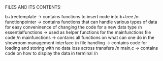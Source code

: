 FILES AND ITS CONTENTS:

b+treetemplate  -> contains functions to insert node into b+tree /n
functionpointer -> contains functions that can handle various types of data for easy conveninence of changing the code for a new data type /n
essentialfunctions -> used as helper functions for the mainfunctions file code /n
mainfunctions   -> contains all functions on what can one do in the showroom management interface /n
file handling   -> contains code for loading and storing with no data loss across transfers /n
main.c          -> contains code on how to display the data in terminal /n
